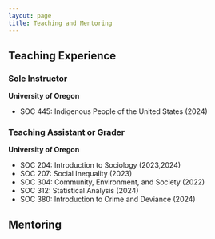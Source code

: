 ```yaml
---
layout: page
title: Teaching and Mentoring
---
```

## Teaching Experience
### Sole Instructor
**University of Oregon**
- SOC 445: Indigenous People of the United States (2024)
  
### Teaching Assistant or Grader
**University of Oregon**
- SOC 204: Introduction to Sociology (2023,2024)
- SOC 207: Social Inequality (2023)
- SOC 304: Community, Environment, and Society (2022)
- SOC 312: Statistical Analysis (2024)
- SOC 380: Introduction to Crime and Deviance (2024)

## Mentoring
